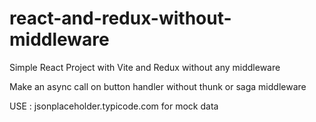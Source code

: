 # react-and-redux-without-middleware
Simple React Project with Vite and Redux without any middleware

Make an async call on button handler without thunk or saga middleware

USE : jsonplaceholder.typicode.com for mock data
